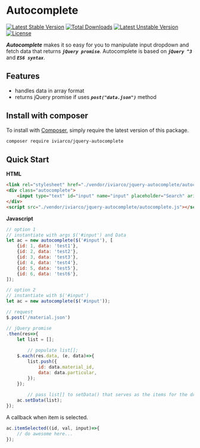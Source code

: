 Autocomplete
======
[![Latest Stable Version](https://poser.pugx.org/iviarco/jquery-autocomplete/v/stable)](https://packagist.org/packages/iviarco/jquery-autocomplete)
[![Total Downloads](https://poser.pugx.org/iviarco/jquery-autocomplete/downloads)](https://packagist.org/packages/iviarco/jquery-autocomplete)
[![Latest Unstable Version](https://poser.pugx.org/iviarco/jquery-autocomplete/v/unstable)](https://packagist.org/packages/iviarco/jquery-autocomplete)
[![License](https://poser.pugx.org/iviarco/jquery-autocomplete/license)](https://packagist.org/packages/iviarco/jquery-autocomplete)

***Autocomplete*** makes it so easy for you to manipulate input dropdown and fetch data that returns ***`jQuery promise`***. Autocomplete is based on ***`jQuery ^3`*** and ***`ES6 syntax`***.

## Features

 * handles data in array format
 * returns jQuery promise if uses ***`post("data.json")`*** method


## Install with composer

To install with [Composer](https://getcomposer.org/), simply require the
latest version of this package.

```bash
composer require iviarco/jquery-autocomplete
```

## Quick Start

**HTML**
```html
<link rel="stylesheet" href="./vendor/iviarco/jquery-autocomplete/autocomplete.css"/>
<div class="autocomplete">
	<input type="text" id="input" name="input" placeholder="Search" aria-label="Search"/>
</div>
<script src="./vendor/iviarco/jquery-autocomplete/autocomplete.js"></script>
```

**Javascript**


```js
// option 1
// instantiate with args $('#input') and Data
let ac = new autocomplete($('#input'), [
	{id: 1, data: 'test1'},
	{id: 2, data: 'test2'},
	{id: 3, data: 'test3'},
	{id: 4, data: 'test4'},
	{id: 5, data: 'test5'},
	{id: 6, data: 'test6'},
]);
```

```js
// option 2
// instantiate with $('#input')
let ac = new autocomplete($('#input'));

// request
$.post('/material.json')

// jQuery promise
.then(res=>{
	let list = [];
    
    	// populate list[];
	$.each(res.data, (e, data)=>{
		list.push({
			id: data.material_id,
			data: data.particular,
		});
	});
    
    	// pass list[] to setData() that serves as the items for the dropdown.
	ac.setData(list);
});
```

A callback when item is selected.

```js 
ac.itemSelected((id, val, input)=>{
	// do awesome here...
});
```	
